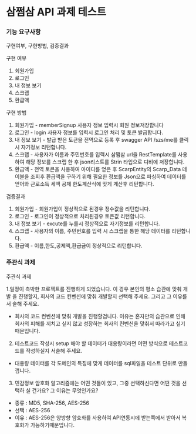 # 삼쩜삼 API 과제 테스트 

### 기능 요구사항

구현여부, 구현방법, 검증결과

구현 여부
1. 회원가입
2. 로그인
3. 내 정보 보기
4. 스크랩
5. 환급액

구현 방법
1. 회원가입 - memberSignup 사용자 정보 입력시 회원 정보저장합니다
2. 로그인 - login 사용자 정보를 입력시 로그인 처리 및 토큰 발급합니다.
3. 내 정보 보기 - 발급 받은 토큰을 전역으로 등록 후 swagger API /szs/me를 클릭시 자기정보 리턴합니다.
4. 스크랩 - 사용자가 이름과 주민번호를 입력시 삼쩜삼 url을 RestTemplate를 사용하여 해당 정보를 스크랩 한 후 json리스트를 Strin 타입으로 디비에 저장합니다.
5. 환급액 - 전역 토큰을 사용하여 아이디를 얻은 후 ScarpEntity의 Scarp_Data 테이블을 조회후 환급액을 구하기 위해 필요한 정보를 Json으로 파싱하여 데이터를 얻어와 근로소득 세액 공제 한도계산식에 맞게 계산후 리턴합니다.

검증결과
1. 회원가입 - 회원가입이 정상적으로 된경우 정수값을 리턴합니다.
2. 로그인 - 로그인이 정상적으로 처리된경우 토큰값 리턴합니다.
3. 내 정보 보기 - excute를 누를시 정상적으로 자기정보를 리턴합니다.
4. 스크랩 - 사용자의 이름, 주민번호를 입력 시 스크랩을 통한 해당 데이터를 리턴합니다.
5. 환급액 - 이름,한도,공제액,환급금이 정상적으로 리턴합니다.


###  주관식 과제

주관식 과제

1.일정이 촉박한 프로젝트를 진행하게 되었습니다. 이 경우 본인의 평소 습관에 맞춰 개발
을 진행할지, 회사의 코드 컨벤션에 맞춰 개발할지 선택해 주세요. 그리고 그 이유를 서
술해 주세요.
 - 회사의 코드 컨벤션에 맞춰 개발을 진행할겁니다. 이유는 혼자만의 습관으로 인해 회사의 피해를 끼치고 싶지 않고 성장하는 회사의 컨벤션을 맞춰서 따라가고 싶기 때문입니다.

2. 테스트코드 작성시 setup 해야 할 데이터가 대용량이라면 어떤 방식으로 테스트코드를
   작성하실지 서술해 주세요.
 - 대용량 데이터를 각 도메인의 특징에 맞게 데이터를 sql파일을 테스트 단위로 만들껍니다.

3. 민감정보 암호화 알고리즘에는 어떤 것들이 있고, 그중 선택하신다면 어떤 것을 선택하
   실 건가요? 그 이유는 무엇인가요? 
 - 종류 : MD5, SHA-256, AES-256 
 - 선택 : AES-256
 - 이유 : AES-256은 양방향 암호화를 사용하여 API연동시에 받는쪽에서 받아서 복호화가 가능하기때문입니다. 

